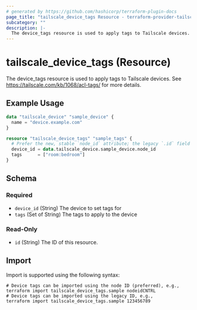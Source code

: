 ```yaml
---
# generated by https://github.com/hashicorp/terraform-plugin-docs
page_title: "tailscale_device_tags Resource - terraform-provider-tailscale"
subcategory: ""
description: |-
  The device_tags resource is used to apply tags to Tailscale devices. See https://tailscale.com/kb/1068/acl-tags/ for more details.
---
```


# tailscale_device_tags (Resource)

The device_tags resource is used to apply tags to Tailscale devices. See https://tailscale.com/kb/1068/acl-tags/ for more details.

## Example Usage

```terraform
data "tailscale_device" "sample_device" {
  name = "device.example.com"
}

resource "tailscale_device_tags" "sample_tags" {
  # Prefer the new, stable `node_id` attribute; the legacy `.id` field still works.
  device_id = data.tailscale_device.sample_device.node_id
  tags      = ["room:bedroom"]
}
```

<!-- schema generated by tfplugindocs -->
## Schema

### Required

- `device_id` (String) The device to set tags for
- `tags` (Set of String) The tags to apply to the device

### Read-Only

- `id` (String) The ID of this resource.

## Import

Import is supported using the following syntax:

```shell
# Device tags can be imported using the node ID (preferred), e.g.,
terraform import tailscale_device_tags.sample nodeidCNTRL
# Device tags can be imported using the legacy ID, e.g.,
terraform import tailscale_device_tags.sample 123456789
```
